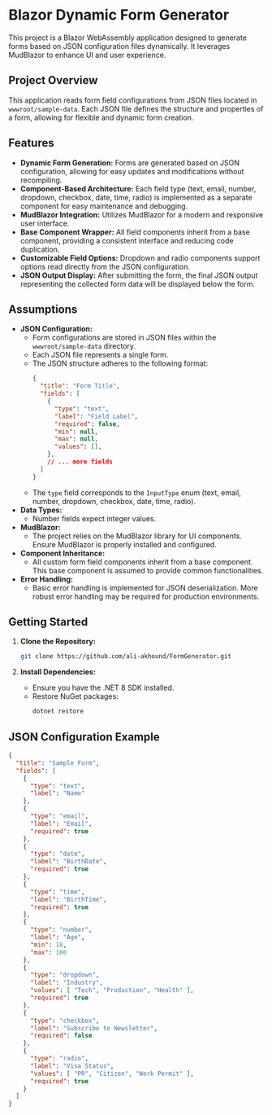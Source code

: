 # Blazor Dynamic Form Generator

This project is a Blazor WebAssembly application designed to generate forms based on JSON configuration files dynamically. It leverages MudBlazor to enhance UI and user experience.

## Project Overview

This application reads form field configurations from JSON files located in `wwwroot/sample-data`. Each JSON file defines the structure and properties of a form, allowing for flexible and dynamic form creation.

## Features

* **Dynamic Form Generation:** Forms are generated based on JSON configuration, allowing for easy updates and modifications without recompiling.
* **Component-Based Architecture:** Each field type (text, email, number, dropdown, checkbox, date, time, radio) is implemented as a separate component for easy maintenance and debugging.
* **MudBlazor Integration:** Utilizes MudBlazor for a modern and responsive user interface.
* **Base Component Wrapper:** All field components inherit from a base component, providing a consistent interface and reducing code duplication.
* **Customizable Field Options:** Dropdown and radio components support options read directly from the JSON configuration.
* **JSON Output Display:** After submitting the form, the final JSON output representing the collected form data will be displayed below the form.

## Assumptions

* **JSON Configuration:**
    * Form configurations are stored in JSON files within the `wwwroot/sample-data` directory.
    * Each JSON file represents a single form.
    * The JSON structure adheres to the following format:
        ```json
        {
          "title": "Form Title",
          "fields": [
            {
              "type": "text",
              "label": "Field Label",
              "required": false,
              "min": null,
              "max": null,
              "values": [],
            },
            // ... more fields
          ]
        }
        ```
    * The `type` field corresponds to the `InputType` enum (text, email, number, dropdown, checkbox, date, time, radio).
* **Data Types:**
    * Number fields expect integer values.
* **MudBlazor:**
    * The project relies on the MudBlazor library for UI components. Ensure MudBlazor is properly installed and configured.
* **Component Inheritance:**
    * All custom form field components inherit from a base component. This base component is assumed to provide common functionalities.
* **Error Handling:**
    * Basic error handling is implemented for JSON deserialization. More robust error handling may be required for production environments.

## Getting Started

1.  **Clone the Repository:**
    ```bash
    git clone https://github.com/ali-akhound/FormGenerator.git
    ```

2.  **Install Dependencies:**
    * Ensure you have the .NET 8 SDK installed.
    * Restore NuGet packages:
        ```bash
        dotnet restore
        ```

## JSON Configuration Example

```json
{
  "title": "Sample Form",
  "fields": [
    {
      "type": "text",
      "label": "Name"
    },
    {
      "type": "email",
      "label": "Email",
      "required": true
    },
    {
      "type": "date",
      "label": "BirthDate",
      "required": true
    },
    {
      "type": "time",
      "label": "BirthTime",
      "required": true
    },
    {
      "type": "number",
      "label": "Age",
      "min": 18,
      "max": 100
    },
    {
      "type": "dropdown",
      "label": "Industry",
      "values": [ "Tech", "Production", "Health" ],
      "required": true
    },
    {
      "type": "checkbox",
      "label": "Subscribe to Newsletter",
      "required": false
    },
    {
      "type": "radio",
      "label": "Visa Status",
      "values": [ "PR", "Citizen", "Work Permit" ],
      "required": true
    }
  ]
}

